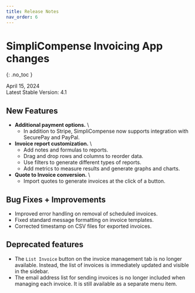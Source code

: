 ```yaml
---
title: Release Notes
nav_order: 6
---
```


# SimpliCompense Invoicing App changes
{: .no_toc }

April 15, 2024 \
Latest Stable Version: 4.1

## New Features
* **Additional payment options.** \
    * In addition to Stripe, SimpliCompense now supports integration with SecurePay and PayPal.
* **Invoice report customization.** \
    * Add notes and formulas to reports. 
    * Drag and drop rows and columns to reorder data. 
    * Use filters to generate different types of reports. 
    * Add metrics to measure results and generate graphs and charts.
* **Quote to Invoice conversion.** \
    * Import quotes to generate invoices at the click of a button.

## Bug Fixes + Improvements
* Improved error handling on removal of scheduled invoices.
* Fixed standard message formatting on invoice templates.
* Corrected timestamp on CSV files for exported invoices.

## Deprecated features
* The `List Invoice` button on the invoice management tab is no longer available. Instead, the list of invoices is immediately updated and visible in the sidebar.
* The email address list for sending invoices is no longer included when managing each invoice. It is still available as a separate menu item.
